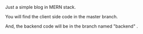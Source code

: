 Just a simple blog in MERN stack.

You will find the client side code in the master branch.

And, the backend code will be in the branch named "backend" .
